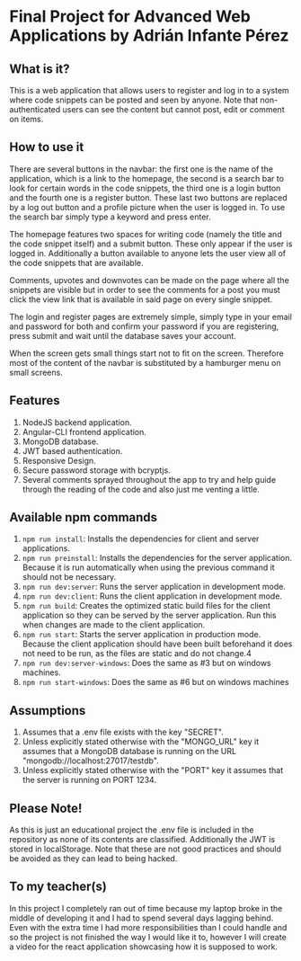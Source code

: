 # Final Project for Advanced Web Applications by Adrián Infante Pérez

## What is it?

This is a web application that allows users to register and log in to a system where code snippets can be posted and seen by anyone. Note that non-authenticated users can see the content but cannot post, edit or comment on items.

## How to use it

There are several buttons in the navbar: the first one is the name of the application, which is a link to the homepage, the second is a search bar to look for certain words in the code snippets, the third one is a login button and the fourth one is a register button. These last two buttons are replaced by a log out button and a profile picture when the user is logged in. To use the search bar simply type a keyword and press enter.

The homepage features two spaces for writing code (namely the title and the code snippet itself) and a submit button. These only appear if the user is logged in. Additionally a button available to anyone lets the user view all of the code snippets that are available.

Comments, upvotes and downvotes can be made on the page where all the snippets are visible but in order to see the comments for a post you must click the view link that is available in said page on every single snippet.

The login and register pages are extremely simple, simply type in your email and password for both and confirm your password if you are registering, press submit and wait until the database saves your account.

When the screen gets small things start not to fit on the screen. Therefore most of the content of the navbar is substituted by a hamburger menu on small screens.

## Features

1. NodeJS backend application.
2. Angular-CLI frontend application.
3. MongoDB database.
4. JWT based authentication.
5. Responsive Design.
6. Secure password storage with bcryptjs.
7. Several comments sprayed throughout the app to try and help guide through the reading of the code and also just me venting a little.

## Available npm commands

1. `npm run install`: Installs the dependencies for client and server applications.
2. `npm run preinstall`: Installs the dependencies for the server application. Because it is run automatically when using the previous command it should not be necessary.
3. `npm run dev:server`: Runs the server application in development mode.
4. `npm run dev:client`: Runs the client application in development mode.
5. `npm run build`: Creates the optimized static build files for the client application so they can be served by the server application. Run this when changes are made to the client application.
6. `npm run start`: Starts the server application in production mode. Because the client application should have been built beforehand it does not need to be run, as the files are static and do not change.4
7. `npm run dev:server-windows`: Does the same as #3 but on windows machines.
8. `npm run start-windows`: Does the same as #6 but on windows machines

## Assumptions

1. Assumes that a .env file exists with the key "SECRET".
2. Unless explicitly stated otherwise with the "MONGO_URL" key it assumes that a MongoDB database is running on the URL "mongodb://localhost:27017/testdb".
3. Unless explicitly stated otherwise with the "PORT" key it assumes that the server is running on PORT 1234.

## Please Note!

As this is just an educational project the .env file is included in the repository as none of its contents are classified. Additionally the JWT is stored in localStorage. Note that these are not good practices and should be avoided as they can lead to being hacked.

## To my teacher(s)

In this project I completely ran out of time because my laptop broke in the middle of developing it and I had to spend several days lagging behind. Even with the extra time I had more responsibilities than I could handle and so the project is not finished the way I would like it to, however I will create a video for the react application showcasing how it is supposed to work.
